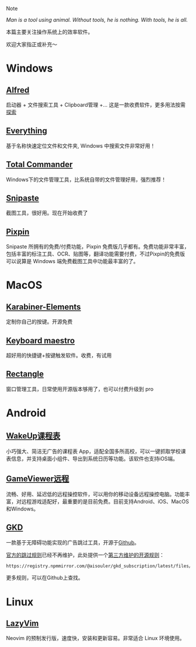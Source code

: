 > [!NOTE]
> *Man is a tool using animal. Without tools, he is nothing. With tools, he is all.*
>
> 本篇主要关注操作系统上的效率软件。
>
> 欢迎大家指正或补充～

# Windows

## [Alfred](https://www.alfredapp.com/)

启动器 + 文件搜索工具 + Clipboard管理 +...
这是一款收费软件，更多用法按需[探索](https://ihtcboy.com/2020/02/09/2020-02-09_%E7%A8%8B%E5%BA%8F%E5%91%98%E7%9A%84macOS%E7%B3%BB%E5%88%97%EF%BC%9A%E9%AB%98%E6%95%88Alfred%E8%BF%9B%E9%98%B6/)

## [Everything](https://www.voidtools.com/zh-cn/downloads/)

基于名称快速定位文件和文件夹, Windows 中搜索文件非常好用！

## [Total Commander](https://www.ghisler.com/)

Windows下的文件管理工具，比系统自带的文件管理好用，强烈推荐！

## [Snipaste](https://zh.snipaste.com/)

截图工具，很好用。现在开始收费了

## [Pixpin](https://pixpinapp.com/)

Snipaste 所拥有的免费/付费功能，Pixpin 免费版几乎都有。免费功能非常丰富，包括丰富的标注工具、OCR、贴图等，翻译功能需要付费，不过Pixpin的免费版可以说算是 Windows 端免费截图工具中功能最丰富的了。

# MacOS

## [Karabiner-Elements](https://github.com/pqrs-org/Karabiner-Elements)

定制你自己的按键。开源免费

## [Keyboard maestro](https://www.keyboardmaestro.com/main/)

超好用的快捷键+按键触发软件。收费，有试用

## [Rectangle](https://github.com/rxhanson/Rectangle)

窗口管理工具，日常使用开源版本够用了，也可以付费升级到 pro

# Android

## [WakeUp课程表](https://www.wakeup.fun/)

小巧强大、简洁无广告的课程表 App，适配全国多所高校，可以一键抓取学校课表信息，并支持桌面小组件、导出到系统日历等功能。该软件也支持iOS端。

## [GameViewer远程](https://gv.163.com/)

流畅、好用、延迟低的远程操控软件，可以用你的移动设备远程操控电脑。功能丰富，对远程游戏适配好，最重要的是目前免费。目前支持Android、iOS、MacOS和Windows。

## [GKD](https://gkd.li/)

一款基于无障碍功能实现的广告跳过工具，开源于[Github](https://github.com/gkd-kit/gkd)。

[官方的跳过规则](https://github.com/gkd-kit/subscription)已经不再维护，此处提供一个[第三方维护的开源规则](https://github.com/AIsouler/GKD_subscription)：

```txt
https://registry.npmmirror.com/@aisouler/gkd_subscription/latest/files/dist/AIsouler_gkd.json5
```

更多规则，可以在Github上查找。

# Linux

## [LazyVim](https://github.com/LazyVim/LazyVim?tab=readme-ov-file)

Neovim 的预制发行版，速度快，安装和更新容易。非常适合 Linux 环境使用。
